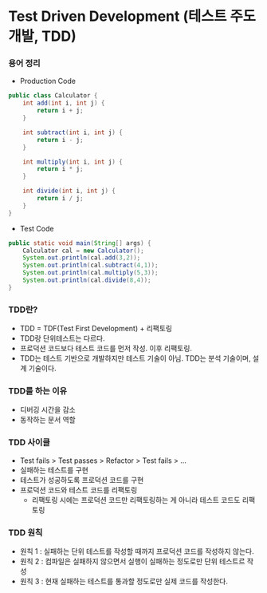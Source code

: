 # Test Driven Development (테스트 주도 개발, TDD)

### 용어 정리
- Production Code
```java
public class Calculator {
    int add(int i, int j) {
        return i + j;
    }

    int subtract(int i, int j) {
        return i - j;
    }

    int multiply(int i, int j) {
        return i * j;
    }

    int divide(int i, int j) {
        return i / j;
    }
}
```

- Test Code
```java
public static void main(String[] args) {
    Calculator cal = new Calculator();
    System.out.println(cal.add(3,2));
    System.out.println(cal.subtract(4,1));
    System.out.println(cal.multiply(5,3));
    System.out.println(cal.divide(8,4));
}
```

### TDD란?
- TDD = TDF(Test First Development) + 리팩토링
- TDD랑 단위테스트는 다르다.
- 프로덕션 코드보다 테스트 코드를 먼저 작성. 이후 리팩토링.
- TDD는 테스트 기반으로 개발하지만 테스트 기술이 아님. TDD는 분석 기술이며, 설계 기술이다.

### TDD를 하는 이유
- 디버깅 시간을 감소
- 동작하는 문서 역할

### TDD 사이클
- Test fails > Test passes > Refactor > Test fails > ...
- 실패하는 테스트를 구현
- 테스트가 성공하도록 프로덕션 코드를 구현
- 프로덕션 코드와 테스트 코드를 리팩토링
    - 리팩토링 시에는 프로덕션 코드만 리팩토링하는 게 아니라 테스트 코드도 리팩토링

### TDD 원칙
- 원칙 1 : 실패하는 단위 테스트를 작성할 때까지 프로덕션 코드를 작성하지 않는다.
- 원칙 2 : 컴파일은 실패하지 않으면서 실행이 실패하는 정도로만 단위 테스트르 작성
- 원칙 3 : 현재 실패하는 테스트를 통과할 정도로만 실제 코드를 작성한다.